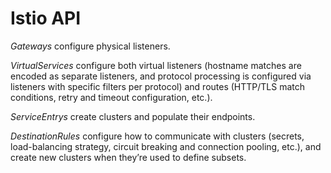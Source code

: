 # Istio API

*Gateways* configure physical listeners.

*VirtualServices* configure both virtual listeners (hostname matches are encoded
as separate listeners, and protocol processing is configured via listeners with
specific filters per protocol) and routes (HTTP/TLS match conditions, retry and
timeout configuration, etc.).

*ServiceEntrys* create clusters and populate their endpoints.

*DestinationRules* configure how to communicate with clusters (secrets,
load-balancing strategy, circuit breaking and connection pooling, etc.), and
create new clusters when they’re used to define subsets.
